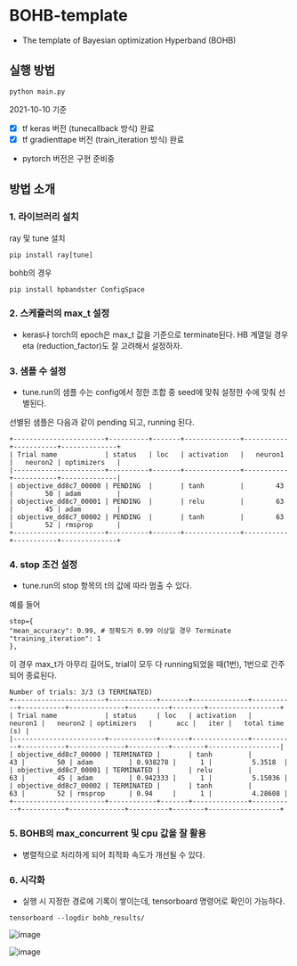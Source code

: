 # BOHB-template

- The template of Bayesian optimization Hyperband (BOHB)
## 실행 방법

```python main.py```

2021-10-10 기준

* [x] tf keras 버전 (tunecallback 방식) 완료
* [x] tf gradienttape 버전 (train_iteration 방식) 완료
* pytorch 버전은 구현 준비중


## 방법 소개

### 1. 라이브러리 설치

ray 및 tune 설치

```pip install ray[tune]```

bohb의 경우

```pip install hpbandster ConfigSpace```


### 2. 스케쥴러의 max_t 설정

* keras나 torch의 epoch은 max_t 값을 기준으로 terminate된다. HB 계열일 경우 eta (reduction_factor)도 잘 고려해서 설정하자.

### 3. 샘플 수 설정

* tune.run의 샘플 수는 config에서 정한 조합 중 seed에 맞춰 설정한 수에 맞춰 선별된다.

선별된 샘플은 다음과 같이 pending 되고, running 된다.

```
+-----------------------+----------+-------+--------------+-----------+-----------+--------------+
| Trial name            | status   | loc   | activation   |   neuron1 |   neuron2 | optimizers   |
|-----------------------+----------+-------+--------------+-----------+-----------+--------------|
| objective_dd8c7_00000 | PENDING  |       | tanh         |        43 |        50 | adam         |
| objective_dd8c7_00001 | PENDING  |       | relu         |        63 |        45 | adam         |
| objective_dd8c7_00002 | PENDING  |       | tanh         |        63 |        52 | rmsprop      |
+-----------------------+----------+-------+--------------+-----------+-----------+--------------+
```


### 4. stop 조건 설정

* tune.run의 stop 항목의 t의 값에 따라 멈출 수 있다.

예를 들어

```
stop={
"mean_accuracy": 0.99, # 정확도가 0.99 이상일 경우 Terminate
"training_iteration": 1
},
```
이 경우 max_t가 아무리 길어도, trial이 모두 다 running되었을 때(1번), 1번으로 간주되어 종료된다.

```
Number of trials: 3/3 (3 TERMINATED)
+-----------------------+------------+-------+--------------+-----------+-----------+--------------+----------+--------+------------------+
| Trial name            | status     | loc   | activation   |   neuron1 |   neuron2 | optimizers   |      acc |   iter |   total time (s) |
|-----------------------+------------+-------+--------------+-----------+-----------+--------------+----------+--------+------------------|
| objective_dd8c7_00000 | TERMINATED |       | tanh         |        43 |        50 | adam         | 0.938278 |      1 |          5.3518  |
| objective_dd8c7_00001 | TERMINATED |       | relu         |        63 |        45 | adam         | 0.942333 |      1 |          5.15036 |
| objective_dd8c7_00002 | TERMINATED |       | tanh         |        63 |        52 | rmsprop      | 0.94     |      1 |          4.28608 |
+-----------------------+------------+-------+--------------+-----------+-----------+--------------+----------+--------+------------------+
```


### 5. BOHB의 max_concurrent 및 cpu 값을 잘 활용

* 병렬적으로 처리하게 되어 최적화 속도가 개선될 수 있다.

### 6. 시각화

* 실행 시 지정한 경로에 기록이 쌓이는데, tensorboard 명령어로 확인이 가능하다.

```
tensorboard --logdir bohb_results/
```
![image](https://user-images.githubusercontent.com/38157496/136788989-352e7580-d84a-48ee-97bf-68c3e81de296.png)

![image](https://user-images.githubusercontent.com/38157496/136788728-420ef170-9b7d-4ffe-8516-8d990957cd1c.png)
